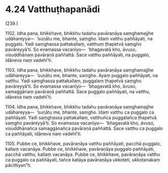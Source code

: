 

# 4.24 Vatthuṭhapanādi



(239.)

1102\. Idha pana, bhikkhave, bhikkhu tadahu pavāraṇāya saṃghamajjhe udāhareyya—  ‘suṇātu me, bhante, saṃgho. Idaṃ vatthu paññāyati, na puggalo. Yadi saṃghassa pattakallaṃ, vatthuṃ ṭhapetvā saṃgho pavāreyyā’ti. So evamassa vacanīyo—  ‘bhagavatā kho, āvuso, visuddhānaṃ pavāraṇā paññattā. Sace vatthu paññāyati, na puggalo, idāneva naṃ vadehī’ti.

1103\. Idha pana, bhikkhave, bhikkhu tadahu pavāraṇāya saṃghamajjhe udāhareyya—  ‘suṇātu me, bhante, saṃgho. Ayaṃ puggalo paññāyati, na vatthu. Yadi saṃghassa pattakallaṃ, puggalaṃ ṭhapetvā saṃgho pavāreyyā’ti. So evamassa vacanīyo—  ‘bhagavatā kho, āvuso, samaggānaṃ pavāraṇā paññattā. Sace puggalo paññāyati, na vatthu, idāneva naṃ vadehī’ti.

1104\. Idha pana, bhikkhave, bhikkhu tadahu pavāraṇāya saṃghamajjhe udāhareyya—  ‘suṇātu me, bhante, saṃgho. Idaṃ vatthu ca puggalo ca paññāyati. Yadi saṃghassa pattakallaṃ, vatthuñca puggalañca ṭhapetvā saṃgho pavāreyyā’ti. So evamassa vacanīyo—  ‘bhagavatā kho, āvuso, visuddhānañca samaggānañca pavāraṇā paññattā. Sace vatthu ca puggalo ca paññāyati, idāneva naṃ vadehī’ti.

1105\. Pubbe ce, bhikkhave, pavāraṇāya vatthu paññāyati, pacchā puggalo, kallaṃ vacanāya. Pubbe ce, bhikkhave, pavāraṇāya puggalo paññāyati, pacchā vatthu, kallaṃ vacanāya. Pubbe ce, bhikkhave, pavāraṇāya vatthu ca puggalo ca paññāyati, tañce katāya pavāraṇāya ukkoṭeti, ukkoṭanakaṃ pācittiyan”ti.



